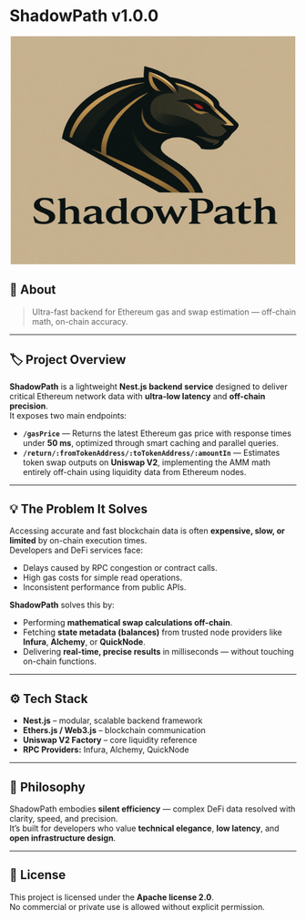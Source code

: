 # ShadowPath v1.0.0

<div style="max-width: 600px; margin: 0 auto;">
 <p align="center"> 
 <img src="shadowpathlogo.png" width="500" height="400" alt="Image">
</p>
</div>
</div>

## 🧭 About
> Ultra-fast backend for Ethereum gas and swap estimation — off-chain math, on-chain accuracy.

---

## 🏷️ Project Overview

**ShadowPath** is a lightweight **Nest.js backend service** designed to deliver critical Ethereum network data with **ultra-low latency** and **off-chain precision**.  
It exposes two main endpoints:

- **`/gasPrice`** — Returns the latest Ethereum gas price with response times under **50 ms**, optimized through smart caching and parallel queries.  
- **`/return/:fromTokenAddress/:toTokenAddress/:amountIn`** — Estimates token swap outputs on **Uniswap V2**, implementing the AMM math entirely off-chain using liquidity data from Ethereum nodes.

---

## 💡 The Problem It Solves

Accessing accurate and fast blockchain data is often **expensive, slow, or limited** by on-chain execution times.  
Developers and DeFi services face:

- Delays caused by RPC congestion or contract calls.  
- High gas costs for simple read operations.  
- Inconsistent performance from public APIs.  

**ShadowPath** solves this by:

- Performing **mathematical swap calculations off-chain**.  
- Fetching **state metadata (balances)** from trusted node providers like **Infura**, **Alchemy**, or **QuickNode**.  
- Delivering **real-time, precise results** in milliseconds — without touching on-chain functions.

---

## ⚙️ Tech Stack

- **Nest.js** – modular, scalable backend framework  
- **Ethers.js / Web3.js** – blockchain communication  
- **Uniswap V2 Factory** – core liquidity reference  
- **RPC Providers:** Infura, Alchemy, QuickNode  

---

## 🚀 Philosophy

ShadowPath embodies **silent efficiency** — complex DeFi data resolved with clarity, speed, and precision.  
It’s built for developers who value **technical elegance**, **low latency**, and **open infrastructure design**.

---

## 📄 License

This project is licensed under the **Apache license 2.0**.  
No commercial or private use is allowed without explicit permission.
